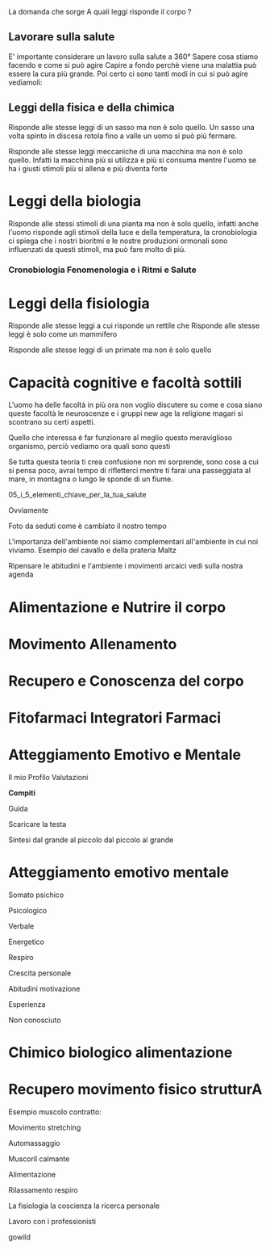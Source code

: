 
La domanda che sorge A quali leggi risponde il corpo ?

## Lavorare sulla salute

E' importante considerare un lavoro sulla salute a 360° 
Sapere cosa stiamo facendo e come si può agire
Capire a fondo perchè viene una malattia può essere la cura più grande.
Poi certo ci sono tanti modi in cui si può agire vediamoli:
 
## Leggi della fisica e della chimica

Risponde alle stesse leggi di un sasso ma non è solo quello.
Un sasso una volta spinto in discesa rotola fino a valle un uomo si può più fermare.

Risponde alle stesse leggi meccaniche di una macchina ma non è solo quello.
Infatti la macchina più si utilizza e più si consuma mentre l'uomo se ha i giusti stimoli più si allena e più diventa forte

# Leggi della biologia

Risponde alle stessi stimoli di una pianta ma non è solo quello, infatti anche l'uomo risponde agli stimoli della luce e della temperatura, la cronobiologia ci spiega che i nostri bioritmi e le nostre produzioni ormonali sono influenzati da questi stimoli, ma può fare molto di più.

### Cronobiologia Fenomenologia e i Ritmi  e Salute



# Leggi della fisiologia

Risponde alle stesse leggi a cui risponde un rettile che 
Risponde alle stesse leggi  è solo come un mammifero

Risponde alle stesse leggi di un primate ma non è solo quello

# Capacità cognitive e facoltà sottili 
L'uomo ha delle facoltà in più ora non voglio discutere su come e cosa siano queste facoltà le neuroscenze e i gruppi new age la religione magari si scontrano su certi aspetti.

Quello che interessa è far funzionare al meglio questo meraviglioso organismo, perciò vediamo ora quali sono questi 


Se tutta questa teoria ti crea confusione non mi sorprende, sono cose a cui si pensa poco, avrai tempo di rifletterci mentre ti farai una passeggiata al mare, in montagna o lungo le sponde di un fiume.





05_i_5_elementi_chiave_per_la_tua_salute

Ovviamente

Foto da seduti come è cambiato il nostro tempo 

L'importanza dell'ambiente  noi siamo complementari all'ambiente in cui noi viviamo.
Esempio del cavallo e della prateria Maltz

Ripensare le abitudini e l'ambiente i movimenti arcaici vedi sulla nostra agenda


# Alimentazione e Nutrire il corpo
   
# Movimento Allenamento
# Recupero e Conoscenza del corpo

# Fitofarmaci Integratori Farmaci
# Atteggiamento Emotivo e Mentale
Il mio Profilo Valutazioni

**Compiti**

  

Guida

Scaricare la testa

Sintesi dal grande al piccolo dal piccolo al grande

  
# Atteggiamento emotivo mentale

Somato psichico

Psicologico

Verbale

Energetico

Respiro

Crescita personale

Abitudini motivazione

  

Esperienza

Non conosciuto

  

# Chimico biologico alimentazione

  

  
# Recupero movimento  fisico strutturA

Esempio muscolo contratto:

  

Movimento stretching

Automassaggio

Muscoril calmante

  

Alimentazione

  

Rilassamento respiro

La fisiologia la coscienza la ricerca personale 


Lavoro con i professionisti 

gowild

<!--stackedit_data:
eyJoaXN0b3J5IjpbLTk2ODIyNTAxNV19
-->